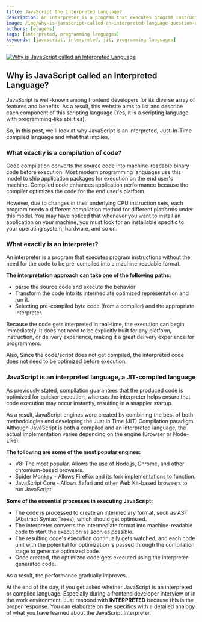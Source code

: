 ```yaml
---
title: JavaScript the Interpreted Language?
description: An interpreter is a program that executes program instructions without the need for the code to be pre-compiled into a machine-readable format.
image: /img/why-is-javascript-called-an-interpreted-language-question-of-the-day.png
authors: [elugens]
tags: [interpreted, programming languages]
keywords: [javascript, interpreted, jit, programming languages]
---
```


<head>
  <title>Why is JavaScript called an Interpreted Language</title>
</head>

[![Why is JavaScript called an Interpreted Language](/img/why-is-javascript-called-an-interpreted-language-question-of-the-day.png)](/blog/2022/05/4/why-is-javascript-called-an-interpreted-language)

<!--truncate-->

## Why is JavaScript called an Interpreted Language?

JavaScript is well-known among frontend developers for its diverse array of features and benefits. As a result, this website aims to list and describe each component of this scripting language (Yes, it is a scripting language with programming-like abilities).

So, in this post, we'll look at why JavaScript is an interpreted, Just-In-Time compiled language and what that implies.

### What exactly is a compilation of code?

Code compilation converts the source code into machine-readable binary code before execution. Most modern programming languages use this model to ship application packages for execution on the end user's machine. Compiled code enhances application performance because the compiler optimizes the code for the end user's platform.

However, due to changes in their underlying CPU instruction sets, each program needs a different compilation method for different platforms under this model. You may have noticed that whenever you want to install an application on your machine, you must look for an installable specific to your operating system, hardware, and so on.

### What exactly is an interpreter?

An interpreter is a program that executes program instructions without the need for the code to be pre-compiled into a machine-readable format.

**The interpretation approach can take one of the following paths:**

- parse the source code and execute the behavior
- Transform the code into its intermediate optimized representation and run it.
- Selecting pre-compiled byte code (from a compiler) and the appropriate interpreter.

Because the code gets interpreted in real-time, the execution can begin immediately. It does not need to be explicitly built for any platform, instruction, or delivery experience, making it a great delivery experience for programmers.

Also, Since the code/script does not get compiled, the interpreted code does not need to be optimized before execution.

### JavaScript is an interpreted language, a JIT-compiled language

As previously stated, compilation guarantees that the produced code is optimized for quicker execution, whereas the interpreter helps ensure that code execution may occur instantly, resulting in a snappier startup.

As a result, JavaScript engines were created by combining the best of both methodologies and developing the Just In Time (JIT) Compilation paradigm. Although JavaScript is both a compiled and an interpreted language, the actual implementation varies depending on the engine (Browser or Node-Like).

**The following are some of the most popular engines:**

- V8: The most popular. Allows the use of Node.js, Chrome, and other chromium-based browsers.
- Spider Monkey - Allows FireFox and its fork implementations to function.
- JavaScript Core - Allows Safari and other Web Kit-based browsers to run JavaScript.

**Some of the essential processes in executing JavaScript:**

- The code is processed to create an intermediary format, such as AST (Abstract Syntax Trees), which should get optimized.
- The interpreter converts the intermediate format into machine-readable code to start the execution as soon as possible.
- The resulting code's execution continually gets watched, and each code unit with the potential for optimization is passed through the compilation stage to generate optimized code.
- Once created, the optimized code gets executed using the interpreter-generated code.

As a result, the performance gradually improves.

At the end of the day, if you get asked whether JavaScript is an interpreted or compiled language. Especially during a frontend developer interview or in the work environment. Just respond with **INTERPRETED** because this is the proper response. You can elaborate on the specifics with a detailed analogy of what you have learned about the JavaScript Interpreter.
